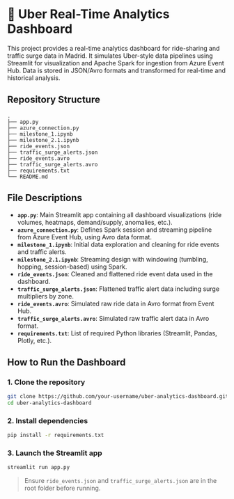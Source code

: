 
# 🚕 Uber Real-Time Analytics Dashboard

This project provides a real-time analytics dashboard for ride-sharing and traffic surge data in Madrid. It simulates Uber-style data pipelines using Streamlit for visualization and Apache Spark for ingestion from Azure Event Hub. Data is stored in JSON/Avro formats and transformed for real-time and historical analysis.



## Repository Structure

```
.
├── app.py
├── azure_connection.py
├── milestone_1.ipynb
├── milestone_2.1.ipynb
├── ride_events.json
├── traffic_surge_alerts.json
├── ride_events.avro
├── traffic_surge_alerts.avro
├── requirements.txt
└── README.md
```



## File Descriptions

- **`app.py`**: Main Streamlit app containing all dashboard visualizations (ride volumes, heatmaps, demand/supply, anomalies, etc.).
- **`azure_connection.py`**: Defines Spark session and streaming pipeline from Azure Event Hub, using Avro data format.
- **`milestone_1.ipynb`**: Initial data exploration and cleaning for ride events and traffic alerts.
- **`milestone_2.1.ipynb`**: Streaming design with windowing (tumbling, hopping, session-based) using Spark.
- **`ride_events.json`**: Cleaned and flattened ride event data used in the dashboard.
- **`traffic_surge_alerts.json`**: Flattened traffic alert data including surge multipliers by zone.
- **`ride_events.avro`**: Simulated raw ride data in Avro format from Event Hub.
- **`traffic_surge_alerts.avro`**: Simulated raw traffic alert data in Avro format.
- **`requirements.txt`**: List of required Python libraries (Streamlit, Pandas, Plotly, etc.).



## How to Run the Dashboard

### 1. Clone the repository
```bash
git clone https://github.com/your-username/uber-analytics-dashboard.git
cd uber-analytics-dashboard
```

### 2. Install dependencies
```bash
pip install -r requirements.txt
```

### 3. Launch the Streamlit app
```bash
streamlit run app.py
```

> Ensure `ride_events.json` and `traffic_surge_alerts.json` are in the root folder before running.


